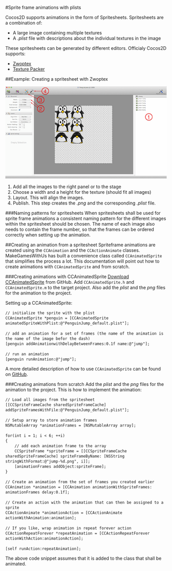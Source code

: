 #Sprite frame animations with plists

Cocos2D supports animations in the form of Spritesheets. Spritesheets are a combination of:

- A large image containing multiple textures
- A *.plist* file with descriptions about the individual textures in the image

These spritesheets can be generated by different editors. Officialy Cocos2D supports:

- [Zwoptex](http://www.zwopple.com/zwoptex/)
- [Texture Packer](http://www.codeandweb.com/texturepacker) 

##Example: Creating a spritesheet with Zwoptex

![image](Zwoptex.png)

1. Add all the images to the right panel or to the stage
2. Choose a width and a height for the texture (should fit all images)
3. Layout. This will align the images.
4. Publish. This step creates the *.png* and the corresponding *.plist* file.

###Naming patterns for spritesheets
When spritesheets shall be used for sprite frame animations a consistent naming pattern for the different images within the spritesheet should be chosen. The name of each image also needs to contain the frame number, so that the frames can be ordered correctly when setting up the animation.

##Creating an animation from a spritesheet
Spriteframe animations are created using the `CCAnimation` and the `CCActionAnimate` classes.
MakeGamesWithUs has built a convenience class called `CCAnimatedSprite` that simplifies the process a lot. This documentation will point out how to create animations with `CCAnimatedSprite` and from scratch.

###Creating animations with CCAnimatedSprite
[Download CCAnimatedSprite](https://github.com/MakeGamesWithUs/CCAnimatedSprite) from GitHub.
Add `CCAnimatedSprite.h` and `CCAnimatedSprite.m` to the target project. Also add the *plist* and the *png* files for the animation to the project.

Setting up a CCAnimatedSprite:
	
	// initialize the sprite with the plist
	CCAnimatedSprite *penguin = [CCAnimatedSprite animatedSpriteWithPlist:@"PenguinJump_default.plist"];
	
	// add an animation for a set of frames (the name of the animation is the name of the image befor the dash) 
	[penguin addAnimationwithDelayBetweenFrames:0.1f name:@"jump"];
	
	// run an animation
    [penguin runAnimation:@"jump"];
    
A more detailed description of how to use `CCAnimatedSprite` can be found on [GitHub](https://github.com/MakeGamesWithUs/CCAnimatedSprite).

###Creating animations from scratch
Add the *plist* and the *png* files for the animation to the project. 
This is how to implement the animation:

    // Load all images from the spritesheet
    [[CCSpriteFrameCache sharedSpriteFrameCache] addSpriteFramesWithFile:@"PenguinJump_default.plist"];
    
    // Setup array to store animation frames
    NSMutableArray *animationFrames = [NSMutableArray array];
    
    for(int i = 1; i < 6; ++i)
    {
        // add each animation frame to the array
        CCSpriteFrame *spriteFrame = [[CCSpriteFrameCache sharedSpriteFrameCache] spriteFrameByName: [NSString stringWithFormat:@"jump-%d.png", i]];
        [animationFrames addObject:spriteFrame];
    }
    
    // Create an animation from the set of frames you created earlier
    CCAnimation *animation = [CCAnimation animationWithSpriteFrames: animationFrames delay:0.1f];
    
    // Create an action with the animation that can then be assigned to a sprite
    CCActionAnimate *animationAction = [CCActionAnimate actionWithAnimation:animation];
    
    // If you like, wrap animation in repeat forever action
    CCActionRepeatForever *repeatAnimation = [CCActionRepeatForever actionWithAction:animationAction];
    
    [self runAction:repeatAnimation];

The above code snippet assumes that it is added to the class that shall be animated.

